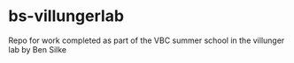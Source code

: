 # bs-villungerlab
Repo for work completed as part of the VBC summer school in the villunger lab by Ben Silke
